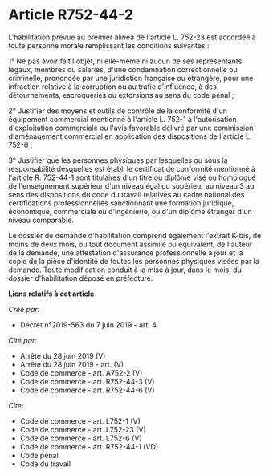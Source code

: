 # Article R752-44-2

L'habilitation prévue au premier alinéa de l'article L. 752-23 est accordée à toute personne morale remplissant les
conditions suivantes : 

1° Ne pas avoir fait l'objet, ni elle-même ni aucun de ses représentants légaux, membres ou salariés, d'une condamnation
correctionnelle ou criminelle, prononcée par une juridiction française ou étrangère, pour une infraction relative à la
corruption ou au trafic d'influence, à des détournements, escroqueries ou extorsions au sens du code pénal ; 

2° Justifier des moyens et outils de contrôle de la conformité d'un équipement commercial mentionné à l'article L. 752-1 à
l'autorisation d'exploitation commerciale ou l'avis favorable délivré par une commission d'aménagement commercial en
application des dispositions de l'article L. 752-6 ; 

3° Justifier que les personnes physiques par lesquelles ou sous la responsabilité desquelles est établi le certificat de
conformité mentionné à l'article R. 752-44-1 sont titulaires d'un titre ou diplôme visé ou homologué de l'enseignement
supérieur d'un niveau égal ou supérieur au niveau 3 au sens des dispositions du code du travail relatives au cadre national
des certifications professionnelles sanctionnant une formation juridique, économique, commerciale ou d'ingénierie, ou d'un
diplôme étranger d'un niveau comparable. 

Le dossier de demande d'habilitation comprend également l'extrait K-bis, de moins de deux mois, ou tout document assimilé ou
équivalent, de l'auteur de la demande, une attestation d'assurance professionnelle à jour et la copie de la pièce d'identité
de toutes les personnes physiques visées par la demande. Toute modification conduit à la mise à jour, dans le mois, du
dossier d'habilitation déposé en préfecture.

**Liens relatifs à cet article**

_Créé par_:

  - Décret n°2019-563 du 7 juin 2019 - art. 4

_Cité par_:

  - Arrêté du 28 juin 2019 (V)
  - Arrêté du 28 juin 2019 - art. (V)
  - Code de commerce - art. A752-2 (V)
  - Code de commerce - art. R752-44-3 (V)
  - Code de commerce - art. R752-44-6 (V)

_Cite_:

  - Code de commerce - art. L752-1 (V)
  - Code de commerce - art. L752-23 (V)
  - Code de commerce - art. L752-6 (V)
  - Code de commerce - art. R752-44-1 (VD)
  - Code pénal
  - Code du travail
